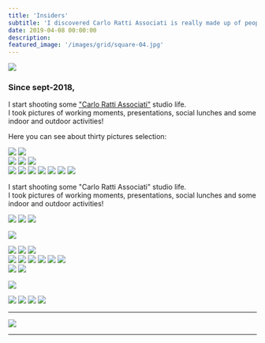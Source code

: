 ```yaml
---
title: 'Insiders'
subtitle: 'I discovered Carlo Ratti Associati is really made up of people'
date: 2019-04-08 00:00:00
description:
featured_image: '/images/grid/square-04.jpg'
---
```


![](/images/insiders/1.jpg)

### Since sept-2018,
I start shooting some ["Carlo Ratti Associati"](https://carloratti.com) studio life. <br> I took pictures of working moments, presentations, social lunches and some indoor and outdoor activities!

Here you can see about thirty pictures selection:

<div class="gallery" data-columns="2">
	<img src="/images/insiders/2.jpg">
	<img src="/images/insiders/3.jpg">
	</div>
<div class="gallery" data-columns="3">
	<img src="/images/insiders/4.jpg">
	<img src="/images/insiders/5.jpg">
	<img src="/images/insiders/6.jpg">
</div>

<div class="gallery" data-columns="1">
	<img src="/images/insiders/34.jpg">
	<img src="/images/insiders/7.jpg">
	<img src="/images/insiders/30.jpg">
	<img src="/images/insiders/31.jpg">
	<img src="/images/insiders/32.jpg">
	<img src="/images/insiders/33.jpg">
	<img src="/images/insiders/29.jpg">
</div>

I start shooting some "Carlo Ratti Associati" studio life. <br> I took pictures of working moments, presentations, social lunches and some indoor and outdoor activities!

<div class="gallery" data-columns="3">
	<img src="/images/insiders/8.jpg">
	<img src="/images/insiders/9.jpg">
	<img src="/images/insiders/10.jpg">
</div>

![](/images/insiders/11.jpg)

<div class="gallery" data-columns="3">
	<img src="/images/insiders/12.jpg">
	<img src="/images/insiders/13.jpg">
	<img src="/images/insiders/14.jpg">
</div>

<div class="gallery" data-columns="3">
	<img src="/images/insiders/15.jpg">
	<img src="/images/insiders/16.jpg">
	<img src="/images/insiders/17.jpg">
	<img src="/images/insiders/18.jpg">
	<img src="/images/insiders/20.jpg">
	<img src="/images/insiders/19.jpg">
</div>

<div class="gallery" data-columns="2">
	<img src="/images/insiders/21.jpg">
	<img src="/images/insiders/22.jpg">
</div>

![](/images/insiders/23.jpg)

<div class="gallery" data-columns="2">
	<img src="/images/insiders/24.jpg">
	<img src="/images/insiders/25.jpg">
	<img src="/images/insiders/26.jpg">
	<img src="/images/insiders/27.jpg">
</div>

---

![](/images/insiders/28.jpg)

---
